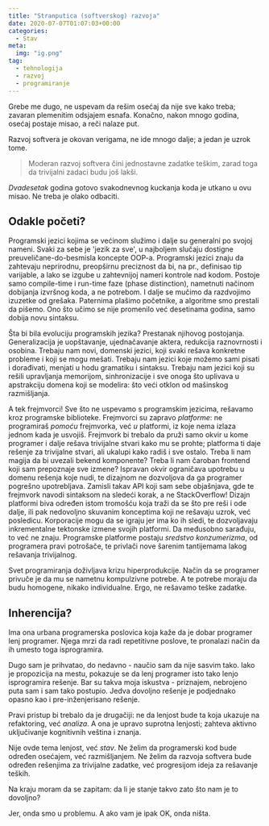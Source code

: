 ```yaml
---
title: "Stranputica (softverskog) razvoja"
date: 2020-07-07T01:07:03+00:00
categories:
  - Stav
meta:
  img: "ig.png"
tag:
  - tehnologija
  - razvoj
  - programiranje
---
```


Grebe me dugo, ne uspevam da rešim osećaj da nije sve kako treba; zavaran plemenitim odsjajem esnafa. Konačno, nakon mnogo godina, osećaj postaje misao, a reči nalaze put.

<!--more-->

Razvoj softvera je okovan verigama, ne ide mnogo dalje; a jedan je uzrok tome.

> Moderan razvoj softvera čini jednostavne zadatke teškim, zarad toga da trivijalni zadaci budu još lakši.

_Dvadesetak_ godina gotovo svakodnevnog kuckanja koda je utkano u ovu misao. Ne treba je olako odbaciti.

## Odakle početi?

Programski jezici kojima se većinom služimo i dalje su generalni po svojoj nameni. Svaki za sebe je 'jezik za sve', u najboljem slučaju dostigne preuveličane-do-besmisla koncepte OOP-a. Programski jezici znaju da zahtevaju neprirodnu, preopširnu preciznost da bi, na pr., definisao tip varijable, a lako se izgube u zahtevnijoj nameri kontrole nad kodom. Postoje samo compile-time i run-time faze (phase distinction), nametnuti načinom dobijanja izvršnog koda, a ne potrebom. I dalje se mučimo da razdvojimo izuzetke od grešaka. Paternima plašimo početnike, a algoritme smo prestali da pišemo. Ono što učimo se nije promenilo već desetinama godina, samo dobija novu sintaksu.

Šta bi bila evoluciju programskih jezika? Prestanak njihovog postojanja. Generalizacija je uopštavanje, ujednačavanje aktera, redukcija raznovrnosti i osobina. Trebaju nam novi, domenski jezici, koji svaki rešava konkretne probleme i koji se mogu mešati. Trebaju nam jezici koje možemo sami pisati i dorađivati, menjati u hodu gramatiku i sintaksu. Trebaju nam jezici koji su rešili upravljanja memorijom, sinhronizacije i sve onoga što uplivava u apstrakciju domena koji se modelira: što veći otklon od mašinskog razmišljanja.

A tek frejmvorci! Sve što ne uspevamo s programskim jezicima, rešavamo kroz programske biblioteke. Frejmvorci su zapravo _platforme_: ne programiraš _pomoću_ frejmvorka, već _u_ platformi, iz koje nema izlaza jednom kada je usvojiš. Frejmvork bi trebalo da pruži samo okvir u kome programer i dalje rešava trivijalne stvari kako mu se prohte; platforma ti daje rešenje za trivijalne stvari, ali ukalupi kako radiš i sve ostalo. Treba li nam magija da bi uvezali bekend komponente? Treba li nam čaroban frontend koji sam prepoznaje sve izmene? Ispravan okvir ograničava upotrebu u domenu rešenja koje nudi, te dizajnom ne dozvoljova da ga programer pogrešno upotrebljava. Zamisli takav API koji sam sebe objašnjava, gde te frejmvork navodi sintaksom na sledeći korak, a ne StackOverflow! Dizajn platformi biva određen istom tromošću koja traži da se što pre reši i ode dalje, ili pak nedovoljno skuvanim konceptima koji ne rešavaju uzrok, već posledicu. Korporacije mogu da se igraju jer ima ko ih sledi, te dozvoljavaju inkrementalne tektonske izmene svojih platformi. Da međusobno sarađuju, to već ne znaju. Programske platforme postaju _sredstvo konzumerizma_, od programera pravi potrošače, te privlači nove šarenim tantijemama lakog rešavanja trivijalnog.

Svet programiranja doživljava krizu hiperprodukcije. Način da se programer privuče je da mu se nametnu kompulzivne potrebe. A te potrebe moraju da budu homogene, nikako individualne. Ergo, ne rešavamo teške zadatke.

## Inherencija?

Ima ona urbana programerska poslovica koja kaže da je dobar programer lenj programer. Njega mrzi da radi repetitivne poslove, te pronalazi način da ih umesto toga isprogramira.

Dugo sam je prihvatao, do nedavno - naučio sam da nije sasvim tako. Iako je propozicija na mestu, pokazuje se da lenj programer isto tako lenjo isprogramira rešenje. Bar su takva moja iskustva - priznajem, nebrojeno puta sam i sam tako postupio. Jedva dovoljno rešenje je podjednako opasno kao i pre-inženjerisano rešenje.

Pravi pristup bi trebalo da je drugačiji: ne da lenjost bude ta koja ukazuje na refaktoring, već _analiza_. A ona je upravo suprotna lenjosti; zahteva aktivno uključivanje kognitivnih veština i znanja.

Nije ovde tema lenjost, već _stav_. Ne želim da programerski kod bude određen osećajem, već razmišljanjem. Ne želim da razvoja softvera bude određen rešenjima za trivijalne zadatke, već progresijom ideja za rešavanje teških.

Na kraju moram da se zapitam: da li je stanje takvo zato što nam je to dovoljno?

Jer, onda smo u problemu. A ako vam je ipak OK, onda ništa.
